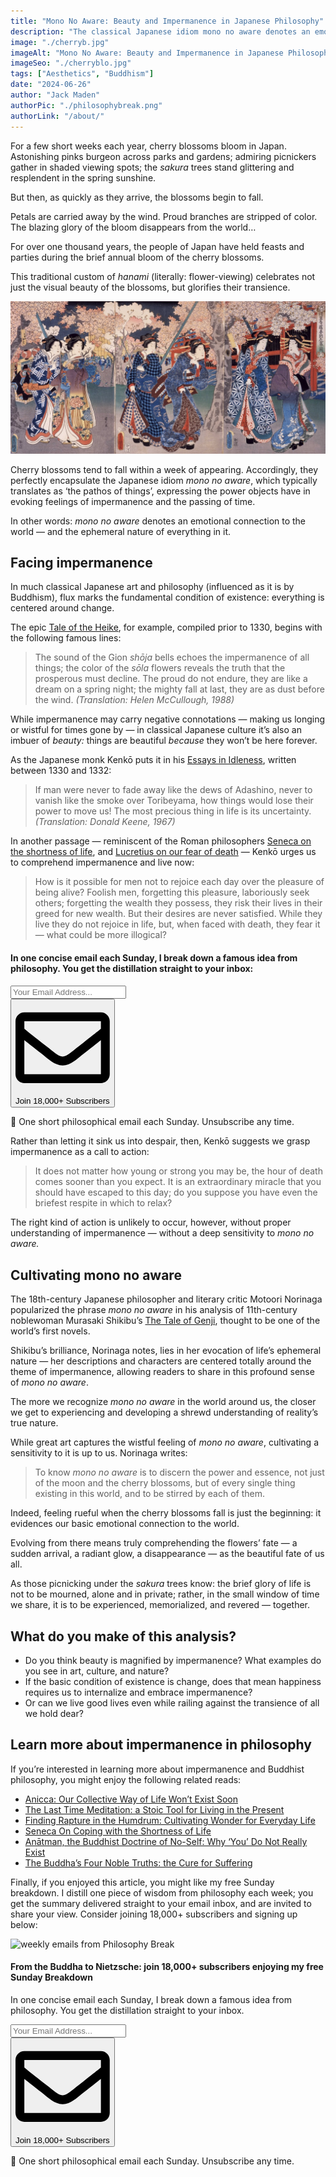```yaml
---
title: "Mono No Aware: Beauty and Impermanence in Japanese Philosophy"
description: "The classical Japanese idiom mono no aware denotes an emotional connection to the world — and the ephemeral nature of everything in it."
image: "./cherryb.jpg"
imageAlt: "Mono No Aware: Beauty and Impermanence in Japanese Philosophy"
imageSeo: "./cherryblo.jpg"
tags: ["Aesthetics", "Buddhism"]
date: "2024-06-26"
author: "Jack Maden"
authorPic: "./philosophybreak.png"
authorLink: "/about/"
---
```


<span class="big-letter">F</span>or a few short weeks each year, cherry blossoms bloom in Japan. Astonishing pinks burgeon across parks and gardens; admiring picnickers gather in shaded viewing spots; the _sakura_ trees stand glittering and resplendent in the spring sunshine.

But then, as quickly as they arrive, the blossoms begin to fall.

Petals are carried away by the wind. Proud branches are stripped of color. The blazing glory of the bloom disappears from the world…

For over one thousand years, the people of Japan have held feasts and parties during the brief annual bloom of the cherry blossoms. 

This traditional custom of _hanami_ (literally: flower-viewing) celebrates not just the visual beauty of the blossoms, but glorifies their transience.

![Cherry Blossom in Full Bloom at Senso-ji Temple, by Utagawa Toyokuni Ⅲ (1786 - 1865)](./cherryblo.jpg "Cherry Blossom in Full Bloom at Senso-ji Temple, by Utagawa Toyokuni Ⅲ (1786 - 1865)")

Cherry blossoms tend to fall within a week of appearing. Accordingly, they perfectly encapsulate the Japanese idiom _mono no aware_, which typically translates as ‘the pathos of things’, expressing the power objects have in evoking feelings of impermanence and the passing of time.

In other words: _mono no aware_ denotes an emotional connection to the world — and the ephemeral nature of everything in it.

## Facing impermanence

<span class="big-letter">I</span>n much classical Japanese art and philosophy (influenced as it is by Buddhism), flux marks the fundamental condition of existence: everything is centered around change. 

The epic <a target="_blank" rel="noopener noreferrer sponsored" href="https://www.amazon.com/Tale-Heike-Penguin-Classics/dp/0143107267?&linkCode=ll1&tag=philosophybre-20&linkId=3507a85f2d90e5efd187fc9fd14b0c23&language=en_US&ref_=as_li_ss_tl">Tale of the Heike</a>, for example, compiled prior to 1330, begins with the following famous lines:

>The sound of the Gion _shōja_ bells echoes the impermanence of all things; the color of the _sōla_ flowers reveals the truth that the prosperous must decline. The proud do not endure, they are like a dream on a spring night; the mighty fall at last, they are as dust before the wind. _(Translation: Helen McCullough, 1988)_

While impermanence may carry negative connotations — making us longing or wistful for times gone by — in classical Japanese culture it’s also an imbuer of _beauty:_ things are beautiful _because_ they won’t be here forever.

As the Japanese monk Kenkō puts it in his <a target="_blank" rel="noopener noreferrer sponsored" href="https://www.amazon.com/Essays-Idleness-Hojoki-Penguin-Classics/dp/0141192100?&linkCode=ll1&tag=philosophybre-20&linkId=873d740bf87967724a178bd77f047775&language=en_US&ref_=as_li_ss_tl">Essays in Idleness</a>, written between 1330 and 1332:

>If man were never to fade away like the dews of Adashino, never to vanish like the smoke over Toribeyama, how things would lose their power to move us! The most precious thing in life is its uncertainty. _(Translation: Donald Keene, 1967)_

In another passage — reminiscent of the Roman philosophers [Seneca on the shortness of life](/articles/seneca-on-coping-with-the-shortness-of-life/), and [Lucretius on our fear of death](/articles/why-death-is-nothing-to-fear-lucretius-epicureanism/) — Kenkō urges us to comprehend impermanence and live now:

>How is it possible for men not to rejoice each day over the pleasure of being alive? Foolish men, forgetting this pleasure, laboriously seek others; forgetting the wealth they possess, they risk their lives in their greed for new wealth. But their desires are never satisfied. While they live they do not rejoice in life, but, when faced with death, they fear it — what could be more illogical?

<!--small subscribe-->
<div class="course-promo darkradial-background subscribe text-center">
    <h4>In one concise email each Sunday, I break down a famous idea from philosophy. You get the distillation straight to your inbox:</h4>
    <div class="small-pad-top">
        <form action="https://app.convertkit.com/forms/5812400/subscriptions" method="post" data-sv-form="5812400" data-uid="be0e52d3c0" data-format="inline" data-version="6" data-options="{&quot;settings&quot;:{&quot;after_subscribe&quot;:{&quot;action&quot;:&quot;message&quot;,&quot;success_message&quot;:&quot;Thank you, philosopher! Your welcome email will land in your inbox shortly.&quot;,&quot;redirect_url&quot;:&quot;https://philosophybreak.com/thank-you/&quot;},&quot;analytics&quot;:{&quot;google&quot;:null,&quot;fathom&quot;:null,&quot;facebook&quot;:null,&quot;segment&quot;:null,&quot;pinterest&quot;:null,&quot;sparkloop&quot;:null,&quot;googletagmanager&quot;:null},&quot;modal&quot;:{&quot;trigger&quot;:&quot;timer&quot;,&quot;scroll_percentage&quot;:null,&quot;timer&quot;:5,&quot;devices&quot;:&quot;all&quot;,&quot;show_once_every&quot;:15},&quot;powered_by&quot;:{&quot;show&quot;:false,&quot;url&quot;:&quot;https://convertkit.com/features/forms?utm_campaign=poweredby&amp;utm_content=form&amp;utm_medium=referral&amp;utm_source=dynamic&quot;},&quot;recaptcha&quot;:{&quot;enabled&quot;:false},&quot;return_visitor&quot;:{&quot;action&quot;:&quot;show&quot;,&quot;custom_content&quot;:&quot;&quot;},&quot;slide_in&quot;:{&quot;display_in&quot;:&quot;bottom_right&quot;,&quot;trigger&quot;:&quot;timer&quot;,&quot;scroll_percentage&quot;:null,&quot;timer&quot;:5,&quot;devices&quot;:&quot;all&quot;,&quot;show_once_every&quot;:15},&quot;sticky_bar&quot;:{&quot;display_in&quot;:&quot;top&quot;,&quot;trigger&quot;:&quot;timer&quot;,&quot;scroll_percentage&quot;:null,&quot;timer&quot;:5,&quot;devices&quot;:&quot;all&quot;,&quot;show_once_every&quot;:15}},&quot;version&quot;:&quot;6&quot;}" min-width="400 500 600 700 800">
        <div data-style="clean"><ul data-element="errors" data-group="alert"></ul><div data-element="fields" data-stacked="false">
            <div>
                <input name="email_address" aria-label="Your Email Address..." placeholder="Your Email Address..." required type="email" />
            </div>
            <button class="button primary" type="submit" data-element="submit"><div><div></div><div></div><div></div></div><span><svg xmlns="http://www.w3.org/2000/svg" viewBox="0 0 512 512"><path d="M464 64H48C21.49 64 0 85.49 0 112v288c0 26.51 21.49 48 48 48h416c26.51 0 48-21.49 48-48V112c0-26.51-21.49-48-48-48zm0 48v40.805c-22.422 18.259-58.168 46.651-134.587 106.49-16.841 13.247-50.201 45.072-73.413 44.701-23.208.375-56.579-31.459-73.413-44.701C106.18 199.465 70.425 171.067 48 152.805V112h416zM48 400V214.398c22.914 18.251 55.409 43.862 104.938 82.646 21.857 17.205 60.134 55.186 103.062 54.955 42.717.231 80.509-37.199 103.053-54.947 49.528-38.783 82.032-64.401 104.947-82.653V400H48z"/></svg>Join 18,000+ Subscribers</span></button>
            </div>
            </div>
        </form>
        <p class="tiny-mar-top no-mar-bottom review-font">💭 One short philosophical email each Sunday. Unsubscribe any time.</p>
    </div>
</div>

Rather than letting it sink us into despair, then, Kenkō suggests we grasp impermanence as a call to action:

>It does not matter how young or strong you may be, the hour of death comes sooner than you expect. It is an extraordinary miracle that you should have escaped to this day; do you suppose you have even the briefest respite in which to relax?

The right kind of action is unlikely to occur, however, without proper understanding of impermanence — without a deep sensitivity to _mono no aware._

## Cultivating mono no aware

<span class="big-letter">T</span>he 18th-century Japanese philosopher and literary critic Motoori Norinaga popularized the phrase _mono no aware_ in his analysis of 11th-century noblewoman Murasaki Shikibu’s <a target="_blank" rel="noopener noreferrer sponsored" href="https://www.amazon.com/Tale-Genji-Penguin-Classics-Deluxe/dp/014243714X?&linkCode=ll1&tag=philosophybre-20&linkId=b8f042505194fcd594d21d6bb987289c&language=en_US&ref_=as_li_ss_tl">The Tale of Genji</a>, thought to be one of the world’s first novels.

Shikibu’s brilliance, Norinaga notes, lies in her evocation of life’s ephemeral nature — her descriptions and characters are centered totally around the theme of impermanence, allowing readers to share in this profound sense of _mono no aware_. 

The more we recognize _mono no aware_ in the world around us, the closer we get to experiencing and developing a shrewd understanding of reality’s true nature.

While great art captures the wistful feeling of _mono no aware_, cultivating a sensitivity to it is up to us. Norinaga writes: 

>To know _mono no aware_ is to discern the power and essence, not just of the moon and the cherry blossoms, but of every single thing existing in this world, and to be stirred by each of them.

Indeed, feeling rueful when the cherry blossoms fall is just the beginning: it evidences our basic emotional connection to the world.

Evolving from there means truly comprehending the flowers’ fate — a sudden arrival, a radiant glow, a disappearance — as the beautiful fate of us all.

As those picnicking under the _sakura_ trees know: the brief glory of life is not to be mourned, alone and in private; rather, in the small window of time we share, it is to be experienced, memorialized, and revered — together.

## What do you make of this analysis?

- Do you think beauty is magnified by impermanence? What examples do you see in art, culture, and nature?
- If the basic condition of existence is change, does that mean happiness requires us to internalize and embrace impermanence?
- Or can we live good lives even while railing against the transience of all we hold dear?

## Learn more about impermanence in philosophy

<span class="big-letter">I</span>f you’re interested in learning more about impermanence and Buddhist philosophy, you might enjoy the following related reads:

- [Anicca: Our Collective Way of Life Won’t Exist Soon](/articles/anicca-our-collective-way-of-life-wont-exist-soon/)
- [The Last Time Meditation: a Stoic Tool for Living in the Present](/articles/the-last-time-meditation-a-stoic-tool-for-living-in-the-present/)
- [Finding Rapture in the Humdrum: Cultivating Wonder for Everyday Life](/articles/finding-rapture-in-the-humdrum-cultivating-wonder-for-everyday-life/)
- [Seneca On Coping with the Shortness of Life](/articles/seneca-on-coping-with-the-shortness-of-life/)
- [Anātman, the Buddhist Doctrine of No-Self: Why ‘You’ Do Not Really Exist](/articles/anatman-buddhist-doctrine-of-no-self-why-you-do-not-really-exist/)
- [The Buddha’s Four Noble Truths: the Cure for Suffering](/articles/the-buddha-four-noble-truths-the-cure-for-suffering/)

Finally, if you enjoyed this article, you might like my free Sunday breakdown. I distill one piece of wisdom from philosophy each week; you get the summary delivered straight to your email inbox, and are invited to share your view. Consider joining 18,000+ subscribers and signing up below:

<!--big subscribe-->
<div class="course-promo darkradial-background subscribe text-center">
    <img src="/static/6313d50bc32799a6c869239128784c7b/e7f7a/weekly-break.webp" alt="weekly emails from Philosophy Break">
    <h4>From the Buddha to Nietzsche: join 18,000+ subscribers enjoying my free Sunday Breakdown</h4>
    <p class="small-grey-font no-mar-bottom">In one concise email each Sunday, I break down a famous idea from philosophy. You get the distillation straight to your inbox.</p>
    <div class="small-pad-top">
        <form action="https://app.convertkit.com/forms/5812400/subscriptions" method="post" data-sv-form="5812400" data-uid="be0e52d3c0" data-format="inline" data-version="6" data-options="{&quot;settings&quot;:{&quot;after_subscribe&quot;:{&quot;action&quot;:&quot;message&quot;,&quot;success_message&quot;:&quot;Thank you, philosopher! Your welcome email will land in your inbox shortly.&quot;,&quot;redirect_url&quot;:&quot;https://philosophybreak.com/thank-you/&quot;},&quot;analytics&quot;:{&quot;google&quot;:null,&quot;fathom&quot;:null,&quot;facebook&quot;:null,&quot;segment&quot;:null,&quot;pinterest&quot;:null,&quot;sparkloop&quot;:null,&quot;googletagmanager&quot;:null},&quot;modal&quot;:{&quot;trigger&quot;:&quot;timer&quot;,&quot;scroll_percentage&quot;:null,&quot;timer&quot;:5,&quot;devices&quot;:&quot;all&quot;,&quot;show_once_every&quot;:15},&quot;powered_by&quot;:{&quot;show&quot;:false,&quot;url&quot;:&quot;https://convertkit.com/features/forms?utm_campaign=poweredby&amp;utm_content=form&amp;utm_medium=referral&amp;utm_source=dynamic&quot;},&quot;recaptcha&quot;:{&quot;enabled&quot;:false},&quot;return_visitor&quot;:{&quot;action&quot;:&quot;show&quot;,&quot;custom_content&quot;:&quot;&quot;},&quot;slide_in&quot;:{&quot;display_in&quot;:&quot;bottom_right&quot;,&quot;trigger&quot;:&quot;timer&quot;,&quot;scroll_percentage&quot;:null,&quot;timer&quot;:5,&quot;devices&quot;:&quot;all&quot;,&quot;show_once_every&quot;:15},&quot;sticky_bar&quot;:{&quot;display_in&quot;:&quot;top&quot;,&quot;trigger&quot;:&quot;timer&quot;,&quot;scroll_percentage&quot;:null,&quot;timer&quot;:5,&quot;devices&quot;:&quot;all&quot;,&quot;show_once_every&quot;:15}},&quot;version&quot;:&quot;6&quot;}" min-width="400 500 600 700 800">
        <div data-style="clean"><ul data-element="errors" data-group="alert"></ul><div data-element="fields" data-stacked="false">
            <div>
                <input name="email_address" aria-label="Your Email Address..." placeholder="Your Email Address..." required type="email" />
            </div>
            <button class="button primary" type="submit" data-element="submit"><div><div></div><div></div><div></div></div><span><svg xmlns="http://www.w3.org/2000/svg" viewBox="0 0 512 512"><path d="M464 64H48C21.49 64 0 85.49 0 112v288c0 26.51 21.49 48 48 48h416c26.51 0 48-21.49 48-48V112c0-26.51-21.49-48-48-48zm0 48v40.805c-22.422 18.259-58.168 46.651-134.587 106.49-16.841 13.247-50.201 45.072-73.413 44.701-23.208.375-56.579-31.459-73.413-44.701C106.18 199.465 70.425 171.067 48 152.805V112h416zM48 400V214.398c22.914 18.251 55.409 43.862 104.938 82.646 21.857 17.205 60.134 55.186 103.062 54.955 42.717.231 80.509-37.199 103.053-54.947 49.528-38.783 82.032-64.401 104.947-82.653V400H48z"/></svg>Join 18,000+ Subscribers</span></button>
            </div>
            </div>
        </form>
        <p class="tiny-mar-top no-mar-bottom review-font">💭 One short philosophical email each Sunday. Unsubscribe any time.</p>
    </div>
</div>
</div>